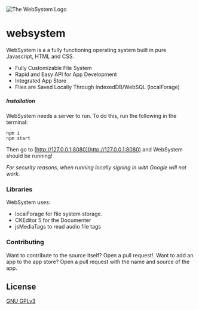 ![The WebSystem Logo](https://raw.githubusercontent.com/UltimatePro-Grammer/websystem/master/favicon/android-chrome-192x192.png)
# websystem
WebSystem is a a fully functioning operating system built in pure Javascript, HTML and CSS.

  - Fully Customizable File System
  - Rapid and Easy API for App Development
  - Integrated App Store
  - Files are Saved Locally Through IndexedDB/WebSQL (localForage)

##### Installation
WebSystem needs a server to run. To do this, run the following in the terminal:
```
npm i
npm start
```
Then go to [http://127.0.0.1:8080](http://127.0.0.1:8080) and WebSystem should be running!

*For security reasons,  when running locally signing in with Google will not work.*

### Libraries
WebSystem uses:
- localForage for file system storage.
- CKEditor 5 for the Documenter
- jsMediaTags to read audio file tags


### Contributing
Want to contribute to the source itself? Open a pull request!.
Want to add an app to the app store? Open a pull request with the name and source of the app.

License
----
[GNU GPLv3](https://www.gnu.org/licenses/gpl-3.0.en.html "GNU GPLv3 License")

